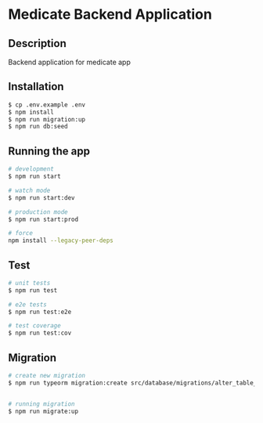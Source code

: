 # Medicate Backend Application

## Description
Backend application for medicate app

## Installation

```bash
$ cp .env.example .env
$ npm install
$ npm run migration:up
$ npm run db:seed
```

## Running the app

```bash
# development
$ npm run start

# watch mode
$ npm run start:dev

# production mode
$ npm run start:prod

# force
npm install --legacy-peer-deps
```

## Test

```bash
# unit tests
$ npm run test

# e2e tests
$ npm run test:e2e

# test coverage
$ npm run test:cov
```

## Migration

```bash
# create new migration 
$ npm run typeorm migration:create src/database/migrations/alter_table_medical_check_results


# running migration
$ npm run migrate:up
```